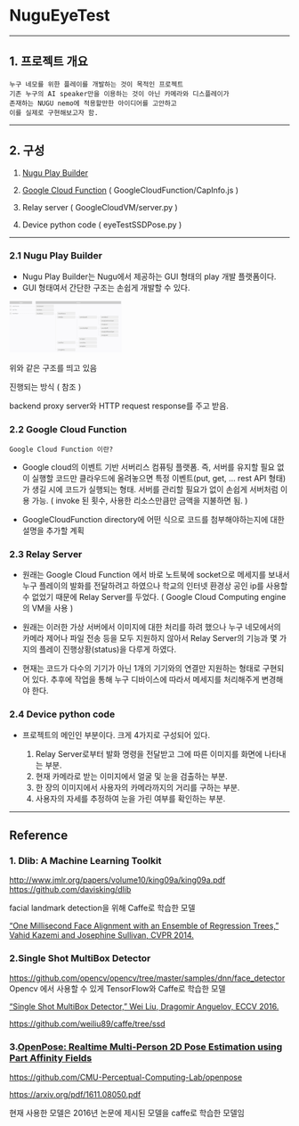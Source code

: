 # NuguEyeTest

----
## 1. 프로젝트 개요
    누구 네모를 위한 플레이를 개발하는 것이 목적인 프로젝트
    기존 누구의 AI speaker만을 이용하는 것이 아닌 카메라와 디스플레이가
    존재하는 NUGU nemo에 적용할만한 아이디어를 고안하고
    이를 실제로 구현해보고자 함.


---- 
## 2. 구성
1. [Nugu Play Builder](https://developers.nugu.co.kr/#/play/playBuilder?d=1582182375657)

2. [Google Cloud Function](https://cloud.google.com/functions) ( GoogleCloudFunction/CapInfo.js )

3. Relay server ( GoogleCloudVM/server.py )

4. Device python code ( eyeTestSSDPose.py )
    
----

### 2.1 Nugu Play Builder
* Nugu Play Builder는 Nugu에서 제공하는 GUI 형태의 play 개발 플랫폼이다. 
* GUI 형태여서 간단한 구조는 손쉽게 개발할 수 있다.

<img src="/20200220_170233.png" width="40%" height="30%" title="px(픽셀) 크기 설정" alt="RubberDuck"></img>

위와 같은 구조를 띄고 있음

진행되는 방식 ( 참조 )

backend proxy server와 HTTP request response를 주고 받음.

### 2.2 Google Cloud Function
    Google Cloud Function 이란?
* Google cloud의 이벤트 기반 서버리스 컴퓨팅 플랫폼. 즉, 서버를 유지할 필요 없이 실행할 코드만 클라우드에 올려놓으면 특정 이벤트(put, get, … rest API 형태)가 생길 시에 코드가 실행되는 형태.
서버를 관리할 필요가 없이 손쉽게 서버처럼 이용 가능. ( invoke 된 횟수, 사용한 리소스만큼만 금액을 지불하면 됨. )

* GoogleCloudFunction directory에 어떤 식으로 코드를 첨부해야하는지에 대한 설명을 추가할 계획

### 2.3 Relay Server
* 원래는 Google Cloud Function 에서 바로 노트북에 socket으로 메세지를 보내서 누구 플레이의 발화를 전달하려고 하였으나 학교의 인터넷 환경상 공인 ip를 사용할 수 없었기 때문에 Relay Server를 두었다. ( Google Cloud Computing engine의 VM을 사용 )

* 원래는 이러한 가상 서버에서 이미지에 대한 처리를 하려 했으나 누구 네모에서의 카메라 제어나 파일 전송 등을 모두 지원하지 않아서 Relay Server의 기능과 몇 가지의 플레이 진행상황(status)을 다루게 하였다.

* 현재는 코드가 다수의 기기가 아닌 1개의 기기와의 연결만 지원하는 형태로 구현되어 있다. 추후에 작업을 통해 누구 디바이스에 따라서 메세지를 처리해주게 변경해야 한다.

### 2.4 Device python code

* 프로젝트의 메인인 부분이다. 크게 4가지로 구성되어 있다.

    1. Relay Server로부터 발화 명령을 전달받고 그에 따른 이미지를 화면에 나타내는 부분.
    2. 현재 카메라로 받는 이미지에서 얼굴 및 눈을 검출하는 부분.
    3. 한 장의 이미지에서 사용자의 카메라까지의 거리를 구하는 부분.
    4. 사용자의 자세를 추정하여 눈을 가린 여부를 확인하는 부분.

----

## Reference
### 1. Dlib: A Machine Learning Toolkit
http://www.jmlr.org/papers/volume10/king09a/king09a.pdf
https://github.com/davisking/dlib

facial landmark detection을 위해 Caffe로 학습한 모델

[“One Millisecond Face Alignment with an Ensemble of Regression Trees,” Vahid Kazemi and Josephine Sullivan, CVPR 2014.](http://www.nada.kth.se/~sullivan/Papers/Kazemi_cvpr14.pdf)

### 2.Single Shot MultiBox Detector 
https://github.com/opencv/opencv/tree/master/samples/dnn/face_detector
Opencv 에서 사용할 수 있게 TensorFlow와 Caffe로 학습한 모델

[“Single Shot MultiBox Detector,” Wei Liu, Dragomir Anguelov, ECCV 2016.](https://arxiv.org/pdf/1512.02325.pdf)

https://github.com/weiliu89/caffe/tree/ssd 


### 3.[OpenPose: Realtime Multi-Person 2D Pose Estimation using Part Affinity Fields](https://arxiv.org/abs/1812.08008)
https://github.com/CMU-Perceptual-Computing-Lab/openpose

https://arxiv.org/pdf/1611.08050.pdf

현재 사용한 모델은 2016년 논문에 제시된 모델을 caffe로 학습한 모델임


